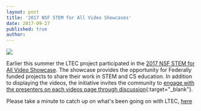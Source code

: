 ```yaml
---
layout: post
title: '2017 NSF STEM for All Video Showcases'
date: 2017-09-27
published: true
author:
---
```


<a href="http://videohall.com/p/961" target="_blank">
<img src="{{ site.images }}/blog/2017-09-27-2017-nsf-video-showcase-1b2df.png">
</a>

Earlier this summer the LTEC project participated in the
<a href="http://stemforall2017.videohall.com" target="_blank">2017 NSF STEM for All Video Showcase</a>. The showcase provides the opportunity for Federally funded projects to share their work in STEM and CS education.  In addition to displaying the videos, the initiative invites the community to [engage with the presenters on each videos page through discussion](http://stemforall2017.videohall.com/presentations/961){:target="_blank"}.

Please take a minute to catch up on what's been going on with LTEC, <a href="http://videohall.com/p/961" target="_blank">here</a>
